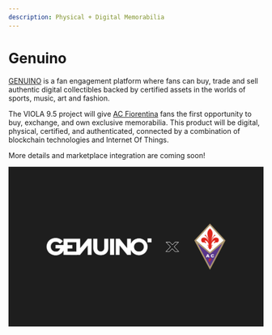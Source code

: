 ```yaml
---
description: Physical + Digital Memorabilia
---
```


# Genuino

[GENUINO](https://www.genuino.world/) is a fan engagement platform where fans can buy, trade and sell authentic digital collectibles backed by certified assets in the worlds of sports, music, art and fashion.&#x20;

The VIOLA 9.5 project will give [AC Fiorentina](https://www.acffiorentina.com/en) fans the first opportunity to buy, exchange, and own exclusive memorabilia. This product will be digital, physical, certified, and authenticated, connected by a combination of blockchain technologies and Internet Of Things.&#x20;

More details and marketplace integration are coming soon!

![](<../../.gitbook/assets/G-X-F (1).png>)
